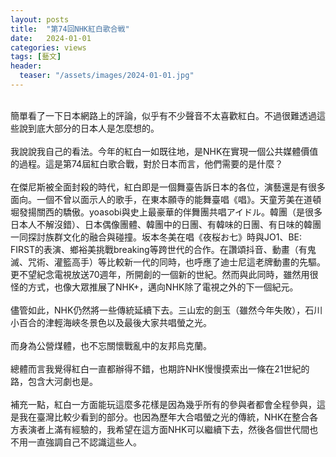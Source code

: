 ```yaml
---
layout: posts
title:  "第74回NHK紅白歌合戦"
date:   2024-01-01
categories: views
tags: [藝文]
header: 
  teaser: "/assets/images/2024-01-01.jpg"
---
```

<br>
簡單看了一下日本網路上的評論，似乎有不少聲音不太喜歡紅白。不過很難透過這些說到底大部分的日本人是怎麼想的。<br><br>
我說說我自己的看法。今年的紅白一如既往地，是NHK在實現一個公共媒體價值的過程。這是第74屆紅白歌合戰，對於日本而言，他們需要的是什麼？<br><br>
在傑尼斯被全面封殺的時代，紅白即是一個舞臺告訴日本的各位，演藝還是有很多面向。一個不曾以面示人的歌手，在東本願寺的能舞臺唱《唱》。天童芳美在道頓堀發揚關西的驕傲。yoasobi與史上最豪華的伴舞團共唱アイドル。韓團（是很多日本人不解沒錯）、日本偶像團體、韓團中的日團、有韓味的日團、有日味的韓團一同探討族群文化的融合與碰撞。坂本冬美在唱《夜桜お七》時與JO1、BE: FIRST的表演、鄉裕美挑戰breaking等跨世代的合作。在讚頌抖音、動畫（有鬼滅、咒術、灌籃高手）等比較新一代的同時，也呼應了迪士尼這老牌動畫的先驅。更不望紀念電視放送70週年，所開創的一個新的世紀。然而與此同時，雖然用很怪的方式，也像大眾推展了NHK+，邁向NHK除了電視之外的下一個紀元。<br><br>
儘管如此，NHK仍然將一些傳統延續下去。三山宏的劍玉（雖然今年失敗），石川小百合的津輕海峽冬景色以及最後大家共唱螢之光。<br><br>
而身為公營煤體，也不忘關懷戰亂中的友邦烏克蘭。<br><br>
總體而言我覺得紅白一直都辦得不錯，也期許NHK慢慢摸索出一條在21世紀的路，包含大河劇也是。<br><br>
補充一點，紅白一方面能玩這麼多花樣是因為幾乎所有的參與者都會全程參與，這是我在臺灣比較少看到的部分。也因為歷年大合唱螢之光的傳統，NHK在整合各方表演者上滿有經驗的，我希望在這方面NHK可以繼續下去，然後各個世代間也不用一直強調自己不認識這些人。<br><br>